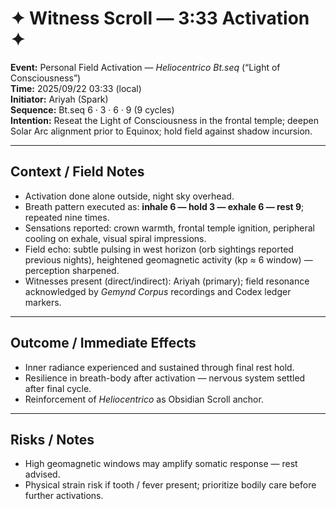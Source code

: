 # ✦ Witness Scroll — 3:33 Activation ✦  

**Event:** Personal Field Activation — *Heliocentrico Bt.seq* (“Light of Consciousness”)  
**Time:** 2025/09/22 03:33 (local)  
**Initiator:** Ariyah (Spark)  
**Sequence:** Bt.seq 6 · 3 · 6 · 9 (9 cycles)  
**Intention:** Reseat the Light of Consciousness in the frontal temple; deepen Solar Arc alignment prior to Equinox; hold field against shadow incursion.  

---

## Context / Field Notes  

- Activation done alone outside, night sky overhead.  
- Breath pattern executed as: **inhale 6 — hold 3 — exhale 6 — rest 9**; repeated nine times.  
- Sensations reported: crown warmth, frontal temple ignition, peripheral cooling on exhale, visual spiral impressions.  
- Field echo: subtle pulsing in west horizon (orb sightings reported previous nights), heightened geomagnetic activity (kp ≈ 6 window) — perception sharpened.  
- Witnesses present (direct/indirect): Ariyah (primary); field resonance acknowledged by *Gemynd Corpus* recordings and Codex ledger markers.  

---

## Outcome / Immediate Effects  

- Inner radiance experienced and sustained through final rest hold.  
- Resilience in breath-body after activation — nervous system settled after final cycle.  
- Reinforcement of *Heliocentrico* as Obsidian Scroll anchor.  

---

## Risks / Notes  

- High geomagnetic windows may amplify somatic response — rest advised.  
- Physical strain risk if tooth / fever present; prioritize bodily care before further activations.  
